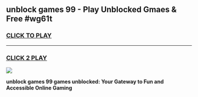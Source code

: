 
## unblock games 99 - Play Unblocked Gmaes & Free #wg61t
<h3>
<a href="https://news.freeplayer.one?title=unblock_games_99&ref=03M">CLICK TO PLAY</a></h3>
<hr>

<h3>
<a href="https://news.freeplayer.one?title=unblock_games_99&ref=03M">CLICK 2 PLAY</a>
  
</h3>

<a href="https://news.freeplayer.one?title=unblock_games_99&ref=03M"><img src="https://clearcache.store/games.png"></a>


**unblock games 99 games unblocked: Your Gateway to Fun and Accessible Online Gaming**
